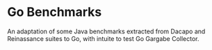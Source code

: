 # Go Benchmarks

An adaptation of some Java benchmarks extracted from Dacapo and Reinassance suites to Go, with intuite to test Go Gargabe Collector.  
